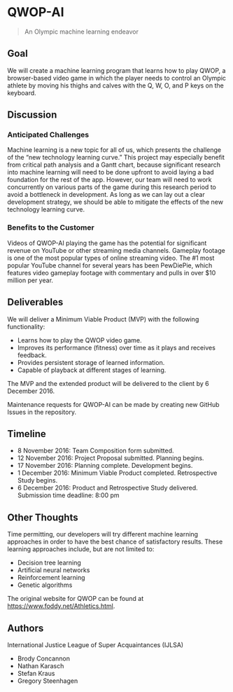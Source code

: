# QWOP-AI

> An Olympic machine learning endeavor

## Goal

We will create a machine learning program that learns how to play QWOP, a browser-based video game in which the player needs to control an Olympic athlete by moving his thighs and calves with the Q, W, O, and P keys on the keyboard.

## Discussion

### Anticipated Challenges

Machine learning is a new topic for all of us, which presents the challenge of the “new technology learning curve.” This project may especially benefit from critical path analysis and a Gantt chart, because significant research into machine learning will need to be done upfront to avoid laying a bad foundation for the rest of the app. However, our team will need to work concurrently on various parts of the game during this research period to avoid a bottleneck in development. As long as we can lay out a clear development strategy, we should be able to mitigate the effects of the new technology learning curve.

### Benefits to the Customer

Videos of QWOP-AI playing the game has the potential for significant revenue on YouTube or other streaming media channels. Gameplay footage is one of the most popular types of online streaming video. The #1 most popular YouTube channel for several years has been PewDiePie, which features video gameplay footage with commentary and pulls in over $10 million per year.

## Deliverables

We will deliver a Minimum Viable Product (MVP) with the following functionality:

- Learns how to play the QWOP video game.
- Improves its performance (fitness) over time as it plays and receives feedback.
- Provides persistent storage of learned information.
- Capable of playback at different stages of learning.

The MVP and the extended product will be delivered to the client by 6 December 2016.

Maintenance requests for QWOP-AI can be made by creating new GitHub Issues in the repository.

## Timeline

- 8 November 2016: Team Composition form submitted.
- 12 November 2016: Project Proposal submitted. Planning begins.
- 17 November 2016: Planning complete. Development begins.
- 1 December 2016: Minimum Viable Product completed. Retrospective Study begins.
- 6 December 2016: Product and Retrospective Study delivered. Submission time deadline: 8:00 pm

## Other Thoughts

Time permitting, our developers will try different machine learning approaches in order to have the best chance of satisfactory results. These learning approaches include, but are not limited to:

- Decision tree learning
- Artificial neural networks
- Reinforcement learning
- Genetic algorithms

The original website for QWOP can be found at https://www.foddy.net/Athletics.html.

## Authors

International Justice League of Super Acquaintances (IJLSA)

- Brody Concannon
- Nathan Karasch
- Stefan Kraus
- Gregory Steenhagen
